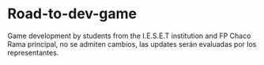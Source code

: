 # Road-to-dev-game
Game development by students from the I.E.S.E.T institution and FP Chaco<br>
Rama principal, no se admiten cambios, las updates serán evaluadas por los representantes.

